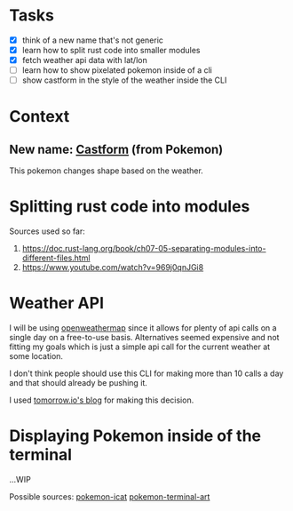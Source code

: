 
# Tasks
- [x] think of a new name that's not generic
- [x] learn how to split rust code into smaller modules
- [x] fetch weather api data with lat/lon
- [ ] learn how to show pixelated pokemon inside of a cli
- [ ] show castform in the style of the weather inside the CLI

# Context
## New name: [Castform](https://bulbapedia.bulbagarden.net/wiki/Castform_(Pok%C3%A9mon)#Pok.C3.A9mon_GO) (from Pokemon)
This pokemon changes shape based on the weather.

# Splitting rust code into modules
Sources used so far:
1. https://doc.rust-lang.org/book/ch07-05-separating-modules-into-different-files.html
2. https://www.youtube.com/watch?v=969j0qnJGi8


# Weather API
I will be using [openweathermap](https://openweathermap.org/api/) since it allows for plenty of api calls on a single day on a free-to-use basis.
Alternatives seemed expensive and not fitting my goals which is just a simple api call for the current weather at some location.

I don't think people should use this CLI for making more than 10 calls a day and that should already be pushing it.

I used [tomorrow.io's blog](https://www.tomorrow.io/blog/top-8-weather-apis-for-2022/) for making this decision.

# Displaying Pokemon inside of the terminal
...WIP

Possible sources:
[pokemon-icat](https://github.com/ph04/pokemon-icat)
[pokemon-terminal-art](https://github.com/shinya/pokemon-terminal-art)
